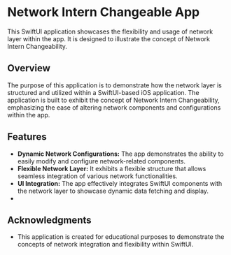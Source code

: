 # Network Intern Changeable App

This SwiftUI application showcases the flexibility and usage of network layer within the app. It is designed to illustrate the concept of Network Intern Changeability.

## Overview

The purpose of this application is to demonstrate how the network layer is structured and utilized within a SwiftUI-based iOS application. The application is built to exhibit the concept of Network Intern Changeability, emphasizing the ease of altering network components and configurations within the app.

## Features

- **Dynamic Network Configurations:** The app demonstrates the ability to easily modify and configure network-related components.
- **Flexible Network Layer:** It exhibits a flexible structure that allows seamless integration of various network functionalities.
- **UI Integration:** The app effectively integrates SwiftUI components with the network layer to showcase dynamic data fetching and display.
- 

## Acknowledgments

- This application is created for educational purposes to demonstrate the concepts of network integration and flexibility within SwiftUI.
